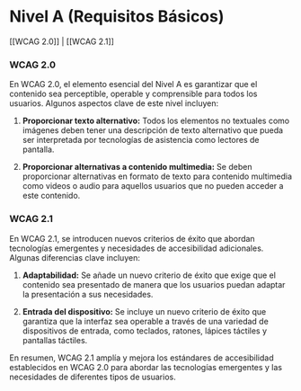 # Nivel A (Requisitos Básicos)

[[WCAG 2.0]] | [[WCAG 2.1]]

### WCAG 2.0
En WCAG 2.0, el elemento esencial del Nivel A es garantizar que el contenido sea perceptible, operable y comprensible para todos los usuarios. Algunos aspectos clave de este nivel incluyen:

1. **Proporcionar texto alternativo:** Todos los elementos no textuales como imágenes deben tener una descripción de texto alternativo que pueda ser interpretada por tecnologías de asistencia como lectores de pantalla.
   
2. **Proporcionar alternativas a contenido multimedia:** Se deben proporcionar alternativas en formato de texto para contenido multimedia como videos o audio para aquellos usuarios que no pueden acceder a este contenido.

### WCAG 2.1
En WCAG 2.1, se introducen nuevos criterios de éxito que abordan tecnologías emergentes y necesidades de accesibilidad adicionales. Algunas diferencias clave incluyen:

1. **Adaptabilidad:** Se añade un nuevo criterio de éxito que exige que el contenido sea presentado de manera que los usuarios puedan adaptar la presentación a sus necesidades.

2. **Entrada del dispositivo:** Se incluye un nuevo criterio de éxito que garantiza que la interfaz sea operable a través de una variedad de dispositivos de entrada, como teclados, ratones, lápices táctiles y pantallas táctiles.

En resumen, WCAG 2.1 amplía y mejora los estándares de accesibilidad establecidos en WCAG 2.0 para abordar las tecnologías emergentes y las necesidades de diferentes tipos de usuarios.

